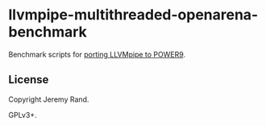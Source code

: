 # llvmpipe-multithreaded-openarena-benchmark

Benchmark scripts for [porting LLVMpipe to POWER9](https://wiki.raptorcs.com/wiki/Porting/LLVMpipe).

## License

Copyright Jeremy Rand.

GPLv3+.
